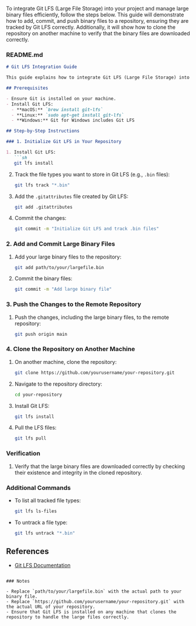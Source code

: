 To integrate Git LFS (Large File Storage) into your project and manage large binary files efficiently, follow the steps below. This guide will demonstrate how to add, commit, and push binary files to a repository, ensuring they are tracked by Git LFS correctly. Additionally, it will show how to clone the repository on another machine to verify that the binary files are downloaded correctly.

### README.md

```markdown
# Git LFS Integration Guide

This guide explains how to integrate Git LFS (Large File Storage) into your project to handle large binary files efficiently. It covers how to add, commit, and push binary files to the repository and ensure they are tracked correctly by Git LFS. Additionally, it includes steps to clone the repository on another machine to verify the binary files are downloaded correctly.

## Prerequisites

- Ensure Git is installed on your machine.
- Install Git LFS:
  - **macOS:** `brew install git-lfs`
  - **Linux:** `sudo apt-get install git-lfs`
  - **Windows:** Git for Windows includes Git LFS

## Step-by-Step Instructions

### 1. Initialize Git LFS in Your Repository

1. Install Git LFS:
   ```sh
   git lfs install
   ```

2. Track the file types you want to store in Git LFS (e.g., `.bin` files):
   ```sh
   git lfs track "*.bin"
   ```

3. Add the `.gitattributes` file created by Git LFS:
   ```sh
   git add .gitattributes
   ```

4. Commit the changes:
   ```sh
   git commit -m "Initialize Git LFS and track .bin files"
   ```

### 2. Add and Commit Large Binary Files

1. Add your large binary files to the repository:
   ```sh
   git add path/to/your/largefile.bin
   ```

2. Commit the binary files:
   ```sh
   git commit -m "Add large binary file"
   ```

### 3. Push the Changes to the Remote Repository

1. Push the changes, including the large binary files, to the remote repository:
   ```sh
   git push origin main
   ```

### 4. Clone the Repository on Another Machine

1. On another machine, clone the repository:
   ```sh
   git clone https://github.com/yourusername/your-repository.git
   ```

2. Navigate to the repository directory:
   ```sh
   cd your-repository
   ```

3. Install Git LFS:
   ```sh
   git lfs install
   ```

4. Pull the LFS files:
   ```sh
   git lfs pull
   ```

### Verification

1. Verify that the large binary files are downloaded correctly by checking their existence and integrity in the cloned repository.

### Additional Commands

- To list all tracked file types:
  ```sh
  git lfs ls-files
  ```

- To untrack a file type:
  ```sh
  git lfs untrack "*.bin"
  ```

## References

- [Git LFS Documentation](https://git-lfs.github.com/)
```

### Notes

- Replace `path/to/your/largefile.bin` with the actual path to your binary file.
- Replace `https://github.com/yourusername/your-repository.git` with the actual URL of your repository.
- Ensure that Git LFS is installed on any machine that clones the repository to handle the large files correctly.
